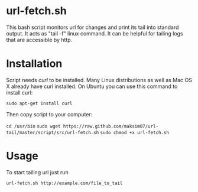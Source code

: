 url-fetch.sh
=========

  This bash script monitors url for changes and print its tail into standard output. It acts as "tail -f" linux command.
  It can be helpful for tailing logs that are accessible by http.

# Installation

  Script needs *curl* to be installed. Many Linux distributions as well as Mac OS X already have curl installed.
  On Ubuntu you can use this command to install curl:

  `sudo apt-get install curl`

  Then copy script to your computer:

  `cd /usr/bin`
  `sudo wget https://raw.github.com/maksim07/url-tail/master/script/src/url-fetch.sh`
  `sudo chmod +x url-fetch.sh`

# Usage

  To start tailing url just run

  `url-fetch.sh http://example.com/file_to_tail`
